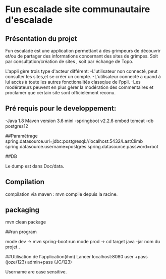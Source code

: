 # Fun escalade site communautaire d'escalade

## Présentation du projet

Fun escalade est une application permettant à des grimpeurs de découvrir et/ou de partager
des informations concernant des sites de grimpes.
Soit par consultation/création de sites , soit par échange de Topo.

L'appli gère trois type d'acteur différent:
-L'utilisateur non connecté, peut consulter les sites,et se créer un compte.
-L'utilisateur connecté a quand à lui accès à toute les autres fonctionalités classqiue de l'ppli.
-Les modérateurs peuvent en plus gérer la modération des commentaires et proclamer que certain 
site sont officielement reconu.



## Pré requis pour le developpement:

-Java 1.8
Maven version 3.6 mini
-springboot v2.2.6 embed tomcat
-db postgres12

##Paramétrage
spring.datasource.url=jdbc:postgresql://localhost:5432/LastClimb
spring.datasource.username=postgres
spring.datasource.password=root


##DB

Le dump est dans Doc/data.

## Compilation

compilation via maven : mvn compile depuis la racine.

## packaging
mvn clean package

##run program

mode dev -> mvn spring-boot:run
mode prod -> cd target java -jar nom du projet .

##Utilisation de l'application(ihm)
Lancer localhost:8080
user +pass (joze/123)
admin+pass (JC/123)

Username are case sensitive.


